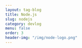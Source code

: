 ```yaml
---
layout: tag-blog
title: Node.js
slug: nodejs
category: devlog
menu: false
order: 3
header-img: "/img/node-logo.png"
---
```

